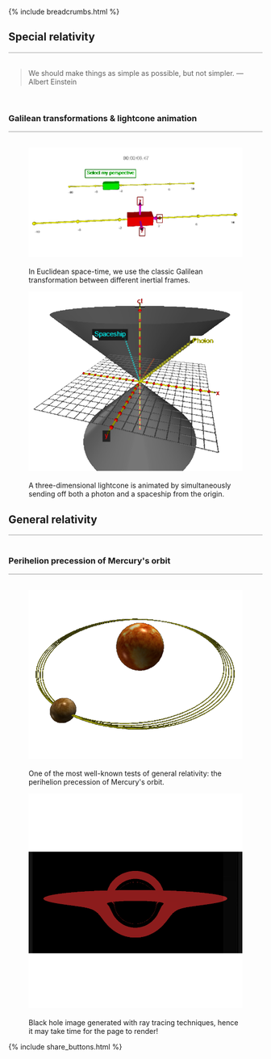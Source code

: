 {% include breadcrumbs.html %}

<a name="special_relativity"></a>
## Special relativity
<div style="border-top: 2px solid #cccccc"><br/></div>

<blockquote>
We should make things as simple as possible, but not simpler. &mdash; Albert Einstein
</blockquote><br/>

### Galilean transformations &amp; lightcone animation 
<div style="border-top: 1px solid #999999"><br/></div>

<div class="double_image">
  <figure class="left_image">
    <a href="lightcone.html">
      <img alt="Light cone" src="../images/galilean_space_time.png" title="Click to animate"/>
    </a>&nbsp;&nbsp;&nbsp;&nbsp;&nbsp;&nbsp;&nbsp;&nbsp;&nbsp;
    <figcaption>In Euclidean space-time, we use the classic Galilean transformation between 
    different inertial frames.</figcaption>
  </figure>
  <figure class="right_image">
    <a href="lightcone.html">
      <img alt="Light cone" src="../images/lightcone.png" title="Click to animate"/>
    </a>&nbsp;&nbsp;&nbsp;&nbsp;&nbsp;&nbsp;&nbsp;&nbsp;&nbsp;
    <figcaption>A three-dimensional lightcone is animated by simultaneously 
    sending off both a photon and a spaceship from the origin.</figcaption>
  </figure>
</div>
<p style="clear: both;"></p>

<a name="general_relativity"></a>
## General relativity
<div style="border-top: 2px solid #cccccc"><br/></div>

### Perihelion precession of Mercury&apos;s orbit
<div style="border-top: 1px solid #999999"><br/></div>

<div class="double_image">
  <figure class="left_image">
    <a href="lightcone.html">
      <img alt="Light cone" src="../images/perihelion_mercury.png" title="Click to animate"/>
    </a>&nbsp;&nbsp;&nbsp;&nbsp;&nbsp;&nbsp;&nbsp;&nbsp;&nbsp;
    <figcaption>One of the most well-known tests of general relativity: 
    the perihelion precession of Mercury&apos;s orbit.</figcaption>
  </figure>
  <figure class="right_image">
    <a href="black_hole_pixel_plot.html">
      <img alt="Black hole" src="../images/black_hole_pixel_plot.png" title="Click to animate"/>
    </a>&nbsp;&nbsp;&nbsp;&nbsp;&nbsp;&nbsp;&nbsp;&nbsp;&nbsp;
    <figcaption>Black hole image generated with ray tracing techniques, hence it 
    may take time for the page to render!</figcaption>
  </figure>
</div>
<p style="clear: both;"></p>


{% include share_buttons.html %}